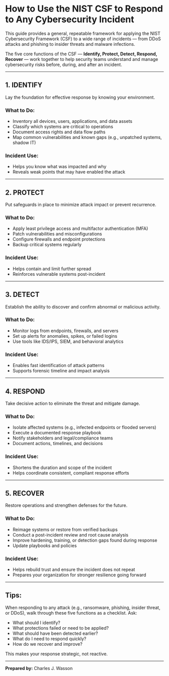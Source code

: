 #  How to Use the NIST CSF to Respond to Any Cybersecurity Incident

This guide provides a general, repeatable framework for applying the NIST Cybersecurity Framework (CSF) to a wide range of incidents — from DDoS attacks and phishing to insider threats and malware infections.

The five core functions of the CSF — **Identify, Protect, Detect, Respond, Recover** — work together to help security teams understand and manage cybersecurity risks before, during, and after an incident.

---

##  1. IDENTIFY
Lay the foundation for effective response by knowing your environment.

### What to Do:
- Inventory all devices, users, applications, and data assets
- Classify which systems are critical to operations
- Document access rights and data flow paths
- Map common vulnerabilities and known gaps (e.g., unpatched systems, shadow IT)

### Incident Use:
- Helps you know what was impacted and why
- Reveals weak points that may have enabled the attack

---

##  2. PROTECT
Put safeguards in place to minimize attack impact or prevent recurrence.

### What to Do:
- Apply least privilege access and multifactor authentication (MFA)
- Patch vulnerabilities and misconfigurations
- Configure firewalls and endpoint protections
- Backup critical systems regularly

### Incident Use:
- Helps contain and limit further spread
- Reinforces vulnerable systems post-incident

---

##  3. DETECT
Establish the ability to discover and confirm abnormal or malicious activity.

### What to Do:
- Monitor logs from endpoints, firewalls, and servers
- Set up alerts for anomalies, spikes, or failed logins
- Use tools like IDS/IPS, SIEM, and behavioral analytics

### Incident Use:
- Enables fast identification of attack patterns
- Supports forensic timeline and impact analysis

---

##  4. RESPOND
Take decisive action to eliminate the threat and mitigate damage.

### What to Do:
- Isolate affected systems (e.g., infected endpoints or flooded servers)
- Execute a documented response playbook
- Notify stakeholders and legal/compliance teams
- Document actions, timelines, and decisions

### Incident Use:
- Shortens the duration and scope of the incident
- Helps coordinate consistent, compliant response efforts

---

##  5. RECOVER
Restore operations and strengthen defenses for the future.

### What to Do:
- Reimage systems or restore from verified backups
- Conduct a post-incident review and root cause analysis
- Improve hardening, training, or detection gaps found during response
- Update playbooks and policies

### Incident Use:
- Helps rebuild trust and ensure the incident does not repeat
- Prepares your organization for stronger resilience going forward

---

##  Tips:
When responding to any attack (e.g., ransomware, phishing, insider threat, or DDoS), walk through these five functions as a checklist. Ask:
- What should I identify?
- What protections failed or need to be applied?
- What should have been detected earlier?
- What do I need to respond quickly?
- How do we recover and improve?

This makes your response strategic, not reactive.

---

**Prepared by:**  Charles J. Wasson  

